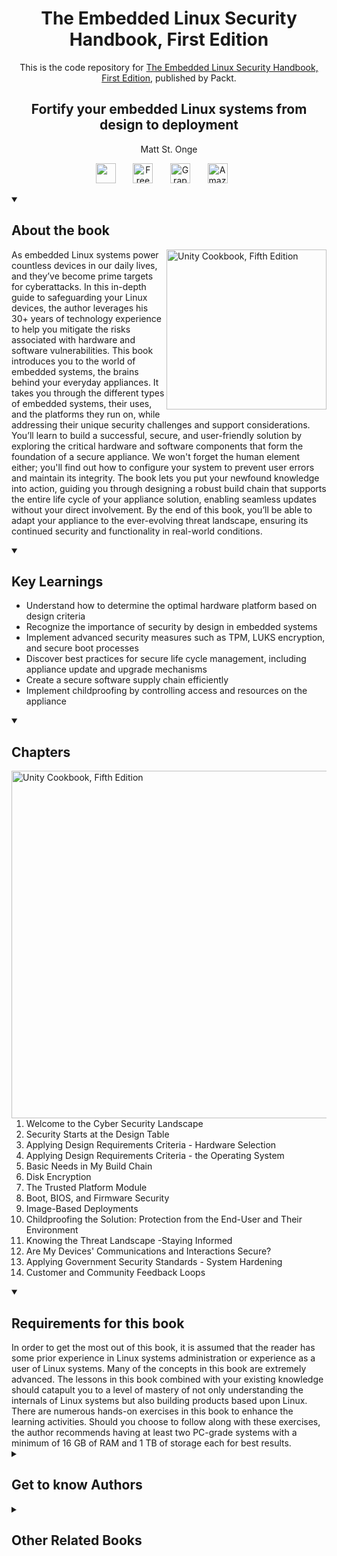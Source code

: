 <h1 align="center">
The Embedded Linux Security Handbook, First Edition</h1>
<p align="center">This is the code repository for <a href ="https://www.packtpub.com/en-us/product/the-embedded-linux-security-handbook-first-edition/9781835885642"> The Embedded Linux Security Handbook, First Edition</a>, published by Packt.
</p>

<h2 align="center">
Fortify your embedded Linux systems from design to deployment
</h2>
<p align="center">
Matt St. Onge</p>

<p align="center">
   <a href="https://packt.link/embeddedsystems" alt="Discord" title="Learn more on the Discord server"><img width="32px" src="https://cliply.co/wp-content/uploads/2021/08/372108630_DISCORD_LOGO_400.gif"/></a>
  &#8287;&#8287;&#8287;&#8287;&#8287;
  <a href="https://packt.link/free-ebook/9781835885642"><img width="32px" alt="Free PDF" title="Free PDF" src="https://cdn-icons-png.flaticon.com/512/4726/4726010.png"/></a>
 &#8287;&#8287;&#8287;&#8287;&#8287;
  <a href="https://packt.link/gbp/9781835885642"><img width="32px" alt="Graphic Bundle" title="Graphic Bundle" src="https://cdn-icons-png.flaticon.com/512/2659/2659360.png"/></a>
  &#8287;&#8287;&#8287;&#8287;&#8287;
   <a href="https://www.amazon.com/dp/B0DJCDXJ27"><img width="32px" alt="Amazon" title="Get your copy" src="https://cdn-icons-png.flaticon.com/512/15466/15466027.png"/></a>
  &#8287;&#8287;&#8287;&#8287;&#8287;
</p>
<details open> 
  <summary><h2>About the book</summary>
<a href="https://www.packtpub.com/product/unity-cookbook-fifth-edition/9781805123026">
<img src="https://content.packt.com/B22104/cover_image_small.jpg" alt="Unity Cookbook, Fifth Edition" height="256px" align="right">
</a>

As embedded Linux systems power countless devices in our daily lives, and they’ve become prime targets for cyberattacks. In this in-depth guide to safeguarding your Linux devices, the author leverages his 30+ years of technology experience to help you mitigate the risks associated with hardware and software vulnerabilities.
This book introduces you to the world of embedded systems, the brains behind your everyday appliances. It takes you through the different types of embedded systems, their uses, and the platforms they run on, while addressing their unique security challenges and support considerations. You’ll learn to build a successful, secure, and user-friendly solution by exploring the critical hardware and software components that form the foundation of a secure appliance. We won't forget the human element either; you'll find out how to configure your system to prevent user errors and maintain its integrity. The book lets you put your newfound knowledge into action, guiding you through designing a robust build chain that supports the entire life cycle of your appliance solution, enabling seamless updates without your direct involvement.
By the end of this book, you’ll be able to adapt your appliance to the ever-evolving threat landscape, ensuring its continued security and functionality in real-world conditions.</details>
<details open> 
  <summary><h2>Key Learnings</summary>
<ul>

<li>Understand how to determine the optimal hardware platform based on design criteria</li>

<li>Recognize the importance of security by design in embedded systems</li>

<li>Implement advanced security measures such as TPM, LUKS encryption, and secure boot processes</li>

<li>Discover best practices for secure life cycle management, including appliance update and upgrade mechanisms</li>

<li>Create a secure software supply chain efficiently</li>

<li>Implement childproofing by controlling access and resources on the appliance</li>

</ul>

  </details>

<details open> 
  <summary><h2>Chapters</summary>
     <img src="https://cliply.co/wp-content/uploads/2020/02/372002150_DOCUMENTS_400px.gif" alt="Unity Cookbook, Fifth Edition" height="556px" align="right">
<ol>

  <li>Welcome to the Cyber Security Landscape</li>

  <li>Security Starts at the Design Table</li>

  <li>Applying Design Requirements Criteria - Hardware Selection</li>

  <li>Applying Design Requirements Criteria - the Operating System</li>

  <li>Basic Needs in My Build Chain</li>

  <li>Disk Encryption</li>

  <li>The Trusted Platform Module</li>

  <li>Boot, BIOS, and Firmware Security</li>

  <li>Image-Based Deployments</li>

  <li>Childproofing the Solution: Protection from the End-User and Their Environment</li>

  <li>Knowing the Threat Landscape -Staying Informed</li>

  <li>Are My Devices' Communications and Interactions Secure?</li>

  <li>Applying Government Security Standards - System Hardening</li>

  <li>Customer and Community Feedback Loops</li>

</ol>

</details>


<details open> 
  <summary><h2>Requirements for this book</summary>
In order to get the most out of this book, it is assumed that the reader has some prior experience in
Linux systems administration or experience as a user of Linux systems.
Many of the concepts in this book are extremely advanced. The lessons in this book combined with
your existing knowledge should catapult you to a level of mastery of not only understanding the
internals of Linux systems but also building products based upon Linux.
There are numerous hands-on exercises in this book to enhance the learning activities. Should you
choose to follow along with these exercises, the author recommends having at least two PC-grade
systems with a minimum of 16 GB of RAM and 1 TB of storage each for best results.
  </details>
    


<details> 
  <summary><h2>Get to know Authors</h2></summary>

_Matt St. Onge_, with over 30 years of technology experience,  has been a longtime advocate, engineer, and thought leader in the Linux and Open Source industry.  He's spent the past decade helping product teams design, prototype and then build more secure and resilient embedded Linux systems across North America and globally during his tenure at Red Hat.
Some of Matt's other career position highlights are director of presales engineering, Principal Architect, owner of a consulting company, and US Army veteran.
Matt has been an active contributor to Open Source as well. His recent contributions can be publicly accessed freely via GitHub.



</details>
<details> 
  <summary><h2>Other Related Books</h2></summary>
<ul>

  <li><a href="https://www.packtpub.com/en-us/product/embedded-linux-development-using-yocto-project-third-edition/9781804615065">Embedded Linux Development Using Yocto Project, Third Edition</a></li>

  <li><a href="https://www.packtpub.com/en-us/product/linux-device-driver-development-second-edition/9781803240060">Linux Device Driver Development, Second Edition</a></li>
 
</ul>

</details>
